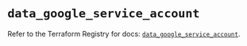 # `data_google_service_account`

Refer to the Terraform Registry for docs: [`data_google_service_account`](https://registry.terraform.io/providers/hashicorp/google/5.32.0/docs/data-sources/service_account).
